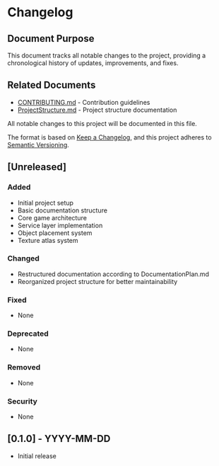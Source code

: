 # Changelog

## Document Purpose
This document tracks all notable changes to the project, providing a chronological history of updates, improvements, and fixes.

## Related Documents
- [CONTRIBUTING.md](CONTRIBUTING.md) - Contribution guidelines
- [ProjectStructure.md](ProjectStructure.md) - Project structure documentation

All notable changes to this project will be documented in this file.

The format is based on [Keep a Changelog](https://keepachangelog.com/en/1.0.0/),
and this project adheres to [Semantic Versioning](https://semver.org/spec/v2.0.0.html).

## [Unreleased]

### Added
- Initial project setup
- Basic documentation structure
- Core game architecture
- Service layer implementation
- Object placement system
- Texture atlas system

### Changed
- Restructured documentation according to DocumentationPlan.md
- Reorganized project structure for better maintainability

### Fixed
- None

### Deprecated
- None

### Removed
- None

### Security
- None

## [0.1.0] - YYYY-MM-DD
- Initial release 